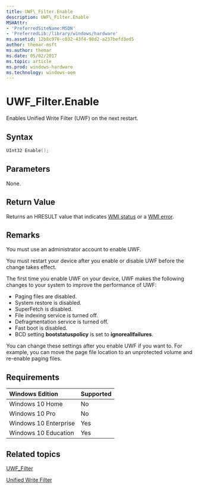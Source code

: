 ```yaml
---
title: UWF\_Filter.Enable
description: UWF\_Filter.Enable
MSHAttr:
- 'PreferredSiteName:MSDN'
- 'PreferredLib:/library/windows/hardware'
ms.assetid: 12b8c976-c032-43f4-98d2-a237befd3ed5
author: themar-msft
ms.author: themar
ms.date: 05/02/2017
ms.topic: article
ms.prod: windows-hardware
ms.technology: windows-oem
---
```

# UWF\_Filter.Enable

Enables Unified Write Filter (UWF) on the next restart.

## Syntax

```powershell
UInt32 Enable();
```

## Parameters

None.

## Return Value

Returns an HRESULT value that indicates [WMI status](http://go.microsoft.com/fwlink/p/?LinkID=208318) or a [WMI error](http://go.microsoft.com/fwlink/p/?LinkID=208317).

## Remarks

You must use an administrator account to enable UWF.

You must restart your device after you enable or disable UWF before the change takes effect.

The first time you enable UWF on your device, UWF makes the following changes to your system to improve the performance of UWF:

* Paging files are disabled.
* System restore is disabled.
* SuperFetch is disabled.
* File indexing service is turned off.
* Defragmentation service is turned off.
* Fast boot is disabled.
* BCD setting **bootstatuspolicy** is set to **ignoreallfailures**.

You can change these settings after you enable UWF if you want to. For example, you can move the page file location to an unprotected volume and re-enable paging files.

## Requirements

| Windows Edition       | Supported |
|:----------------------|:----------|
| Windows 10 Home       | No        |
| Windows 10 Pro        | No        |
| Windows 10 Enterprise | Yes       |
| Windows 10 Education  | Yes       |

## Related topics

[UWF\_Filter](uwf-filter.md)

[Unified Write Filter](unified-write-filter.md)
